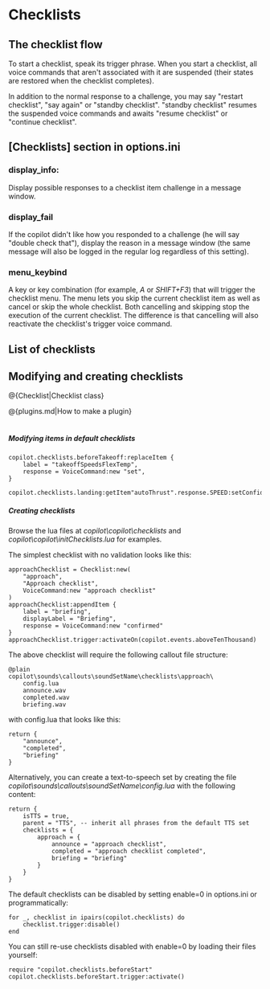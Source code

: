 # Checklists

## The checklist flow

To start a checklist, speak its trigger phrase. 
When you start a checklist, all voice commands that aren't associated with it are suspended (their states are restored when the checklist completes).

In addition to the normal response to a challenge, you may say "restart checklist", "say again" or "standby checklist".
"standby checklist" resumes the suspended voice commands and awaits "resume checklist" or "continue checklist".

## [Checklists] section in options.ini

### display_info:

Display possible responses to a checklist item challenge in a message window.
### display_fail

If the copilot didn't like how you responded to a challenge (he will say "double check that"), display the reason in a message window (the same message will also be logged in the regular log regardless of this setting).

### menu_keybind

A key or key combination (for example, *A* or *SHIFT+F3*) that will trigger the checklist menu.
The menu lets you skip the current checklist item as well as cancel or skip the whole checklist.
Both cancelling and skipping stop the execution of the current checklist. 
The difference is that cancelling will also reactivate the checklist's trigger voice command.

## List of checklists

## Modifying and creating checklists

@{Checklist|Checklist class}

@{plugins.md|How to make a plugin}<br><br>

##### Modifying items in default checklists

	copilot.checklists.beforeTakeoff:replaceItem {
		label = "takeoffSpeedsFlexTemp",
		response = VoiceCommand:new "set",
	}

	copilot.checklists.landing:getItem"autoThrust".response.SPEED:setConfidence(0.8)

##### Creating checklists

Browse the lua files at *copilot\copilot\checklists* and *copilot\copilot\initChecklists.lua* for examples.

The simplest checklist with no validation looks like this:

	approachChecklist = Checklist:new(
		"approach", 
		"Approach checklist", 
		VoiceCommand:new "approach checklist"
	)
	approachChecklist:appendItem {
		label = "briefing", 
		displayLabel = "Briefing", 
		response = VoiceCommand:new "confirmed"
	}
	approachChecklist.trigger:activateOn(copilot.events.aboveTenThousand)

The above checklist will require the following callout file structure:

	@plain
	copilot\sounds\callouts\soundSetName\checklists\approach\
		config.lua
		announce.wav
		completed.wav
		briefing.wav

with config.lua that looks like this:

	return {
		"announce",
		"completed",
		"briefing"
	}

Alternatively, you can create a text-to-speech set by creating the file *copilot\sounds\callouts\soundSetName\config.lua* with the following content:

	return {
		isTTS = true,
		parent = "TTS", -- inherit all phrases from the default TTS set
		checklists = {
			approach = {
				announce = "approach checklist",
				completed = "approach checklist completed",
				briefing = "briefing"
			}
		}
	}

The default checklists can be disabled by setting enable=0 in options.ini or programmatically:

	for _, checklist in ipairs(copilot.checklists) do 
		checklist.trigger:disable() 
	end

You can still re-use checklists disabled with enable=0 by loading their files yourself:

	require "copilot.checklists.beforeStart"
	copilot.checklists.beforeStart.trigger:activate()






















